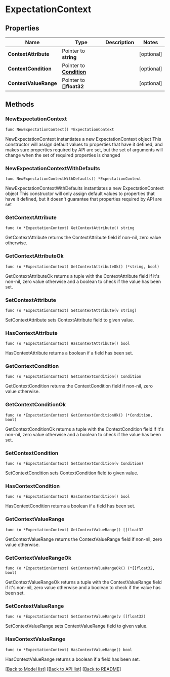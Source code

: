 # ExpectationContext

## Properties

Name | Type | Description | Notes
------------ | ------------- | ------------- | -------------
**ContextAttribute** | Pointer to **string** |  | [optional] 
**ContextCondition** | Pointer to [**Condition**](Condition.md) |  | [optional] 
**ContextValueRange** | Pointer to **[]float32** |  | [optional] 

## Methods

### NewExpectationContext

`func NewExpectationContext() *ExpectationContext`

NewExpectationContext instantiates a new ExpectationContext object
This constructor will assign default values to properties that have it defined,
and makes sure properties required by API are set, but the set of arguments
will change when the set of required properties is changed

### NewExpectationContextWithDefaults

`func NewExpectationContextWithDefaults() *ExpectationContext`

NewExpectationContextWithDefaults instantiates a new ExpectationContext object
This constructor will only assign default values to properties that have it defined,
but it doesn't guarantee that properties required by API are set

### GetContextAttribute

`func (o *ExpectationContext) GetContextAttribute() string`

GetContextAttribute returns the ContextAttribute field if non-nil, zero value otherwise.

### GetContextAttributeOk

`func (o *ExpectationContext) GetContextAttributeOk() (*string, bool)`

GetContextAttributeOk returns a tuple with the ContextAttribute field if it's non-nil, zero value otherwise
and a boolean to check if the value has been set.

### SetContextAttribute

`func (o *ExpectationContext) SetContextAttribute(v string)`

SetContextAttribute sets ContextAttribute field to given value.

### HasContextAttribute

`func (o *ExpectationContext) HasContextAttribute() bool`

HasContextAttribute returns a boolean if a field has been set.

### GetContextCondition

`func (o *ExpectationContext) GetContextCondition() Condition`

GetContextCondition returns the ContextCondition field if non-nil, zero value otherwise.

### GetContextConditionOk

`func (o *ExpectationContext) GetContextConditionOk() (*Condition, bool)`

GetContextConditionOk returns a tuple with the ContextCondition field if it's non-nil, zero value otherwise
and a boolean to check if the value has been set.

### SetContextCondition

`func (o *ExpectationContext) SetContextCondition(v Condition)`

SetContextCondition sets ContextCondition field to given value.

### HasContextCondition

`func (o *ExpectationContext) HasContextCondition() bool`

HasContextCondition returns a boolean if a field has been set.

### GetContextValueRange

`func (o *ExpectationContext) GetContextValueRange() []float32`

GetContextValueRange returns the ContextValueRange field if non-nil, zero value otherwise.

### GetContextValueRangeOk

`func (o *ExpectationContext) GetContextValueRangeOk() (*[]float32, bool)`

GetContextValueRangeOk returns a tuple with the ContextValueRange field if it's non-nil, zero value otherwise
and a boolean to check if the value has been set.

### SetContextValueRange

`func (o *ExpectationContext) SetContextValueRange(v []float32)`

SetContextValueRange sets ContextValueRange field to given value.

### HasContextValueRange

`func (o *ExpectationContext) HasContextValueRange() bool`

HasContextValueRange returns a boolean if a field has been set.


[[Back to Model list]](../README.md#documentation-for-models) [[Back to API list]](../README.md#documentation-for-api-endpoints) [[Back to README]](../README.md)


